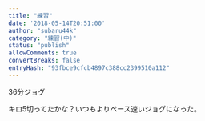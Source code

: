 ```yaml
---
title: "練習"
date: '2018-05-14T20:51:00'
author: "subaru44k"
category: "練習(中)"
status: "publish"
allowComments: true
convertBreaks: false
entryHash: "93fbce9cfcb4897c388cc2399510a112"
---
```

36分ジョグ

キロ5切ってたかな？いつもよりペース速いジョグになった。
